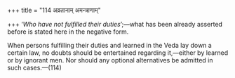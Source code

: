 +++
title = "114 अव्रतानाम् अमन्त्राणाम्"

+++
‘*Who have not fulfilled their duties*’;—what has been already asserted
before is stated here in the negative form.

When persons fulfilling their duties and learned in the Veda lay down a
certain law, no doubts should be entertained regarding it,—either by
learned or by ignorant men. Nor should any optional alternatives be
admitted in such cases.—(114)


